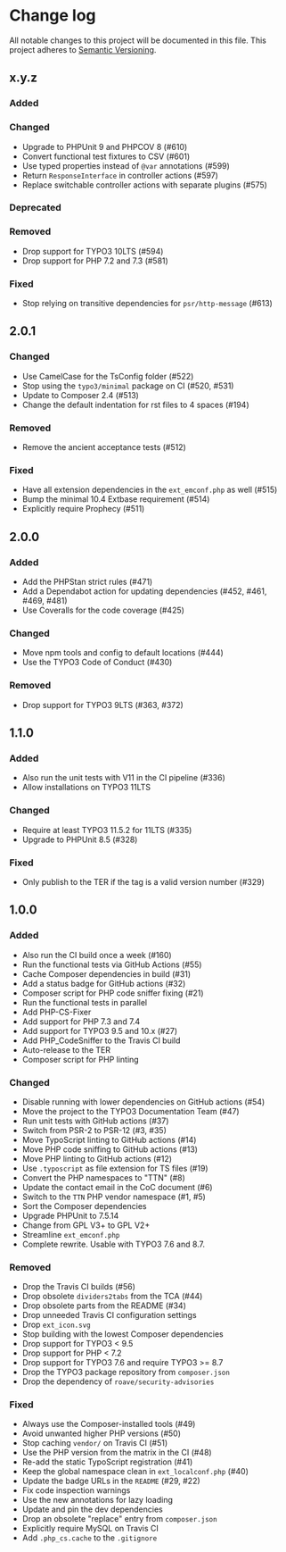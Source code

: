 # Change log

All notable changes to this project will be documented in this file.
This project adheres to [Semantic Versioning](https://semver.org/).

## x.y.z

### Added

### Changed
- Upgrade to PHPUnit 9 and PHPCOV 8 (#610)
- Convert functional test fixtures to CSV (#601)
- Use typed properties instead of `@var` annotations (#599)
- Return `ResponseInterface` in controller actions (#597)
- Replace switchable controller actions with separate plugins (#575)

### Deprecated

### Removed
- Drop support for TYPO3 10LTS (#594)
- Drop support for PHP 7.2 and 7.3 (#581)

### Fixed
- Stop relying on transitive dependencies for `psr/http-message` (#613)

## 2.0.1

### Changed
- Use CamelCase for the TsConfig folder (#522)
- Stop using the `typo3/minimal` package on CI (#520, #531)
- Update to Composer 2.4 (#513)
- Change the default indentation for rst files to 4 spaces (#194)

### Removed
- Remove the ancient acceptance tests (#512)

### Fixed
- Have all extension dependencies in the `ext_emconf.php` as well (#515)
- Bump the minimal 10.4 Extbase requirement (#514)
- Explicitly require Prophecy (#511)

## 2.0.0

### Added
- Add the PHPStan strict rules (#471)
- Add a Dependabot action for updating dependencies (#452, #461, #469, #481)
- Use Coveralls for the code coverage (#425)

### Changed
- Move npm tools and config to default locations (#444)
- Use the TYPO3 Code of Conduct (#430)

### Removed
- Drop support for TYPO3 9LTS (#363, #372)

## 1.1.0

### Added
- Also run the unit tests with V11 in the CI pipeline (#336)
- Allow installations on TYPO3 11LTS

### Changed
- Require at least TYPO3 11.5.2 for 11LTS (#335)
- Upgrade to PHPUnit 8.5 (#328)

### Fixed
- Only publish to the TER if the tag is a valid version number (#329)

## 1.0.0

### Added
- Also run the CI build once a week (#160)
- Run the functional tests via GitHub Actions (#55)
- Cache Composer dependencies in build (#31)
- Add a status badge for GitHub actions (#32)
- Composer script for PHP code sniffer fixing (#21)
- Run the functional tests in parallel
- Add PHP-CS-Fixer
- Add support for PHP 7.3 and 7.4
- Add support for TYPO3 9.5 and 10.x (#27)
- Add PHP_CodeSniffer to the Travis CI build
- Auto-release to the TER
- Composer script for PHP linting

### Changed
- Disable running with lower dependencies on GitHub actions (#54)
- Move the project to the TYPO3 Documentation Team (#47)
- Run unit tests with GitHub actions (#37)
- Switch from PSR-2 to PSR-12 (#3, #35)
- Move TypoScript linting to GitHub actions (#14)
- Move PHP code sniffing to GitHub actions (#13)
- Move PHP linting to GitHub actions (#12)
- Use `.typoscript` as file extension for TS files (#19)
- Convert the PHP namespaces to "TTN" (#8)
- Update the contact email in the CoC document (#6)
- Switch to the `TTN` PHP vendor namespace (#1, #5)
- Sort the Composer dependencies
- Upgrade PHPUnit to 7.5.14
- Change from GPL V3+ to GPL V2+
- Streamline `ext_emconf.php`
- Complete rewrite. Usable with TYPO3 7.6 and 8.7.

### Removed
- Drop the Travis CI builds (#56)
- Drop obsolete `dividers2tabs` from the TCA (#44)
- Drop obsolete parts from the README (#34)
- Drop unneeded Travis CI configuration settings
- Drop `ext_icon.svg`
- Stop building with the lowest Composer dependencies
- Drop support for TYPO3 < 9.5
- Drop support for PHP < 7.2
- Drop support for TYPO3 7.6 and require TYPO3 >= 8.7
- Drop the TYPO3 package repository from `composer.json`
- Drop the dependency of `roave/security-advisories`

### Fixed
- Always use the Composer-installed tools (#49)
- Avoid unwanted higher PHP versions (#50)
- Stop caching `vendor/` on Travis CI (#51)
- Use the PHP version from the matrix in the CI (#48)
- Re-add the static TypoScript registration (#41)
- Keep the global namespace clean in `ext_localconf.php` (#40)
- Update the badge URLs in the `README` (#29, #22)
- Fix code inspection warnings
- Use the new annotations for lazy loading
- Update and pin the dev dependencies
- Drop an obsolete "replace" entry from `composer.json`
- Explicitly require MySQL on Travis CI
- Add `.php_cs.cache` to the `.gitignore`
